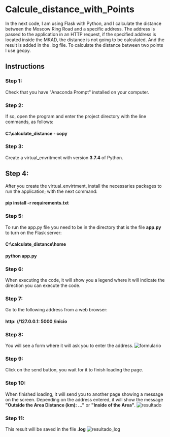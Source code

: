 # Calcule_distance_with_Points
In the next code, I am using Flask with Python, and I calculate the distance between the Moscow Ring Road and a specific address. 
 The address is passed to the application in an HTTP request, if the specified address is located inside the MKAD, the distance is not going to be calculated. And the result is added in the .log file. 
To calculate the distance between two points I use geopy.

## Instructions
### Step 1:
Check that you have "Anaconda Prompt" installed on your computer.
### Step 2:
If so, open the program and enter the project directory with the line commands, as follows:
#### C:\calculate_distance - copy
### Step 3: 
Create a virtual_envritment with version **3.7.4** of Python.
## Step 4:
After you create the virtual_envirtment, install the necessaries packages to run the application; with the next command:
#### pip install -r requirements.txt
### Step 5: 
To run the app.py file you need to be in the directory that is the file **app.py** to turn on the Flask server:
#### C:\calculate_distance\home
#### python app.py
### Step 6:
When executing the code, it will show you a legend where it will indicate the direction you can execute the code.
### Step 7:
Go to the following address from a web browser:
#### http: //127.0.0.1: 5000 /inicio
### Step 8: 
You will see a form where it will ask you to enter the address.
![formulario](https://user-images.githubusercontent.com/59720195/130651787-1eb1449f-a986-4fd3-813c-cd4c6a4a1ffd.png)
### Step 9: 
Click on the send button, you wait for it to finish loading the page.
### Step 10: 
When finished loading, it will send you to another page showing a message on the screen. Depending on the address entered, it will show the message **"Outside the Area Distance (km): ..."** or **"Inside of the Area"**.
![resultado](https://user-images.githubusercontent.com/59720195/130651909-5b919822-41b3-4a8a-afbe-97e2b0d7cefd.png)
### Step 11: 
This result will be saved in the file **.log**
![resultado_log](https://user-images.githubusercontent.com/59720195/130651942-3422df3c-02f8-40f3-8f0e-6696e8652a42.png)
